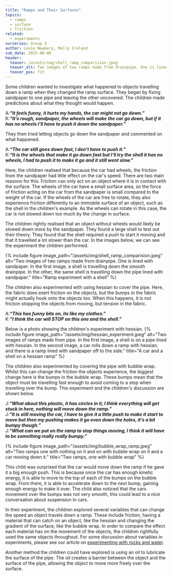 ```yaml
---
title: "Ramps and Their Surfaces"
topics:
  - ramps
  - surface
  - friction               
related: 
  - experiments     
nurseries: Group 3   
author: Lexie Newbery, Molly Ireland
sub_date: 2025-08-06
header:
  teaser: /assets/img/shell_ramp_comparision.jpeg
  teaser_alt: Two images of two ramps made from drainpipe. One is lined with sandpaper. In the first image, a shell is travelling down the smooth drainpipe. In the other, the same shell is travelling down the pipe lined with sandpaper.
  teaser_pos: fit
---
```

Some children wanted to investigate what happened to objects travelling down a ramp when they changed the ramp surface. They began by fixing sandpaper to one pipe and leaving the other uncovered. The children made predictions about what they thought would happen.

A:***“It feels funny, it hurts my hands, the car might not go down.”***
<br>K:***“It’s rough, sandpaper, the wheels will make the car go down, but if it has no wheels I’ll have to push it down the sandpaper.”***

They then tried letting objects go down the sandpaper and commented on what happened.

A:***“The car still goes down fast, I don’t have to push it.”***
<br>K:***“It is the wheels that make it go down fast but I’ll try the shell it has no wheels, I had to push it to make it go and it still went slow.”***

Here, the children realised that because the car had wheels, the friction from the sandpaper had little effect on the car's speed. There are two main reasons for this. Friction can only act on an object where it is in contact with the surface. The wheels of the car have a small surface area, so the force of friction acting on the car from the sandpaper is small compared to the weight of the car. If the wheels of the car are free to rotate, they also experience friction differently to an immobile surface of an object, such as the shell in the children's example. As the wheels can rotate in this case, the car is not slowed down too much by the change in surface.

The children rightly realised that an object without wheels would likely be slowed down more by the sandpaper. They found a large shell to test out their theory. They found that the shell required a push to start it moving and that it travelled a lot slower than the car. In the images below, we can see the experiment the children performed.

{% include figure image_path="/assets/img/shell_ramp_comparision.jpeg" alt="Two images of two ramps made from drainpipe. One is lined with sandpaper. In the first image, a shell is travelling down the smooth drainpipe. In the other, the same shell is travelling down the pipe lined with sandpaper." title="Ramp experiment with a shell" %}

The children also experimented with using hessian to cover the pipe. Here, the fabric does exert friction on the objects, but the bumps in the fabric might actually hook onto the objects too. When this happens, it is not friction stopping the objects from moving, but tension in the fabric. 

A:***“This has funny bits on, its like my clothes.”***
<br>K:***“I think the car will STOP on this one and the shell.”***

Below is a photo showing the children's experiment with hessian. 
{% include figure image_path="/assets/img/hessian_experiment.jpeg" alt="Two images of ramps made from pipe. In the first image, a shell is on a pipe lined with hessian. In the second image, a car rolls down a ramp with hessian, and there is a ramp lined with sandpaper off to the side." title="A car and a shell on a hessian ramp" %}

The children also experimented by covering the pipe with bubble wrap. Whilst this can change the friction the objects experience, the biggest change here is the bumps in the bubble wrap. These bumps mean that the object must be travelling fast enough to avoid coming to a stop when travelling over the bump. This experiment and the children's discussion are shown below.

J:***“What about this plastic, it has circles in it, I think everything will get stuck in here, nothing will move down the ramp.”***
<br>J:***“It is still moving the car, I have to give it a little push to make it start to move but then my pushing makes it go even down the holes, it’s a bit bumpy though.”***
<br>J:***“What can we put on the ramp to stop things moving, I think it will have to be something really really bumpy.”***

{% include figure image_path="/assets/img/bubble_wrap_ramp.jpeg" alt="Two ramps one with nothing on it and on with bubble wrap on it and a car moving down it." title="Two ramps, one with bubble wrap" %}

This child was surprised that the car would move down the ramp if he gave it a big enough push. This is because once the car has enough kinetic energy, it is able to move to the top of each of the bumps on the bubble wrap. From there, it is able to accelerate down to the next bump, gaining enough energy to make it over. The child also noticed that the cars movement over the bumps was not very smooth, this could lead to a nice conversation about suspension in cars. 

In their experiment, the children explored several variables that can change the speed an object travels down a ramp. These include friction, having a material that can catch on an object, like the hessian and changing the gradient of the surface, like the bubble wrap. In order to compare the effect each material has on the movement of the objects, the children rightfully used the same objects throughout. For some discussion about variables in experiments, please see our article on [experimenting with rocks and water]({{site.baseurl}}/articles/rocksinwater/).

Another method the children could have explored is using an oil to lubricate the surface of the pipe. The oil creates a barrier between the object and the surface of the pipe, allowing the object to move more freely over the surface.

[separate article summarising friction]:#
